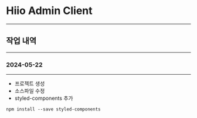 # Hiio Admin Client 
---
## 작업 내역
---
### 2024-05-22
---
- 프로젝트 생성
- 소스파일 수정
- styled-components 추가
```shell
npm install --save styled-components
```
